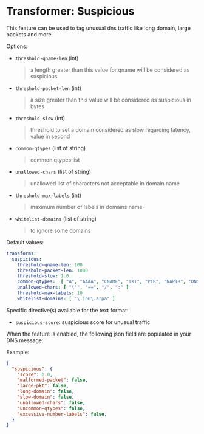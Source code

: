 # Transformer: Suspicious

This feature can be used to tag unusual dns traffic like long domain, large packets and more.

Options:

- `threshold-qname-len` (int)
  > a length greater than this value for qname will be considered as suspicious
- `threshold-packet-len` (int)
  > a size greater than this value will be considered as suspicious in bytes
- `threshold-slow` (int)
  > threshold to set a domain considered as slow regarding latency, value in second
- `common-qtypes`  (list of string)
  > common qtypes list
- `unallowed-chars`  (list of string)
  > unallowed list of characters not acceptable in domain name
- `threshold-max-labels` (int)
  > maximum number of labels in domains name
- `whitelist-domains` (list of string)
  > to ignore some domains

Default values:

```yaml
transforms:
  suspicious:
    threshold-qname-len: 100
    threshold-packet-len: 1000
    threshold-slow: 1.0
    common-qtypes:  [ "A", "AAAA", "CNAME", "TXT", "PTR", "NAPTR", "DNSKEY", "SRV", "SOA", "NS", "MX", "DS" ]
    unallowed-chars: [ "\"", "==", "/", ":" ]
    threshold-max-labels: 10
    whitelist-domains: [ "\.ip6\.arpa" ]
```

Specific directive(s) available for the text format:

- `suspicious-score`: suspicious score for unusual traffic

When the feature is enabled, the following json field are populated in your DNS message:

Example:

```json
{
  "suspicious": {
    "score": 0.0,
    "malformed-packet": false,
    "large-pkt": false,
    "long-domain": false,
    "slow-domain": false,
    "unallowed-chars": false,
    "uncommon-qtypes": false,
    "excessive-number-labels": false,
  }
}
```
